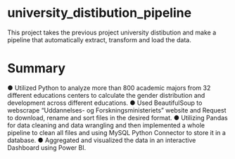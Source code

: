 # university_distibution_pipeline
This project takes the previous project university distibution and make a pipeline that automatically extract, transform and load the data.

# Summary
●	Utilized Python to analyze more than 800 academic majors from 32 different educations centers to calculate the gender distribution and development across different educations. 
●	Used BeautifulSoup to webscrape “Uddannelses- og Forskningsministeriets” website and Request to download, rename and sort files in the desired format.
●	Utilizing Pandas for data cleaning and data wrangling and then implemented a whole pipeline to clean all files and using MySQL Python Connector to store it in a database. 
●	Aggregated and visualized the data in an interactive Dashboard using Power BI. 

